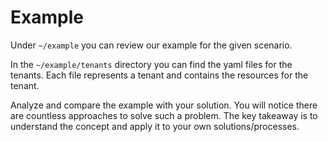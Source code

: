 # Example

Under `~/example` you can review our example for the given scenario.

In the `~/example/tenants` directory you can find the yaml files for the tenants. Each file represents a tenant and
contains the resources for the tenant.

Analyze and compare the example with your solution. You will notice there are countless approaches to solve such a
problem. The key takeaway is to understand the concept and apply it to your own solutions/processes.
